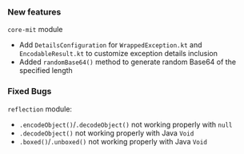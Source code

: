 ### New features
`core-mit` module
- Add `DetailsConfiguration` for `WrappedException.kt` and `EncodableResult.kt` to customize exception details inclusion
- Added `randomBase64()` method to generate random Base64 of the specified length
### Fixed Bugs
`reflection` module:
- `.encodeObject()`/`.decodeObject()` not working properly with `null`
- `.decodeObject()` not working properly with Java `Void`
- `.boxed()`/`.unboxed()` not working properly with Java `Void`